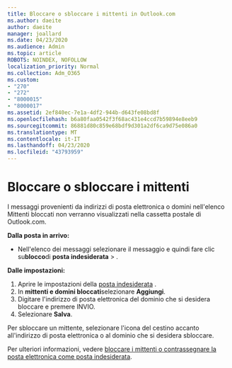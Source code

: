 ```yaml
---
title: Bloccare o sbloccare i mittenti in Outlook.com
ms.author: daeite
author: daeite
manager: joallard
ms.date: 04/23/2020
ms.audience: Admin
ms.topic: article
ROBOTS: NOINDEX, NOFOLLOW
localization_priority: Normal
ms.collection: Adm_O365
ms.custom:
- "270"
- "272"
- "8000015"
- "8000017"
ms.assetid: 2ef840ec-7e1a-4df2-944b-d643fe08bd8f
ms.openlocfilehash: b6a80faa0542f3f68ac431e4ccd7b59894e8eeb9
ms.sourcegitcommit: 86881d80c859e68bdf9d301a2df6ca9d75e086a0
ms.translationtype: MT
ms.contentlocale: it-IT
ms.lasthandoff: 04/23/2020
ms.locfileid: "43793959"
---
```

# <a name="block-or-unblock-senders"></a>Bloccare o sbloccare i mittenti

I messaggi provenienti da indirizzi di posta elettronica o domini nell'elenco Mittenti bloccati non verranno visualizzati nella cassetta postale di Outlook.com.

**Dalla posta in arrivo:**

- Nell'elenco dei messaggi selezionare il messaggio e quindi fare clic su**blocco**di **posta indesiderata** > .

**Dalle impostazioni:**

1. Aprire le impostazioni della [posta indesiderata](https://outlook.live.com/mail/options/mail/junkEmail) .
2. In **mittenti e domini bloccati**selezionare **Aggiungi**.
3. Digitare l'indirizzo di posta elettronica del dominio che si desidera bloccare e premere INVIO.
4. Selezionare **Salva**.

Per sbloccare un mittente, selezionare l'icona del cestino accanto all'indirizzo di posta elettronica o al dominio che si desidera sbloccare.

Per ulteriori informazioni, vedere [bloccare i mittenti o contrassegnare la posta elettronica come posta indesiderata](https://support.office.com/article/a3ece97b-82f8-4a5e-9ac3-e92fa6427ae4?wt.mc_id=Office_Outlook_com_Alchemy).